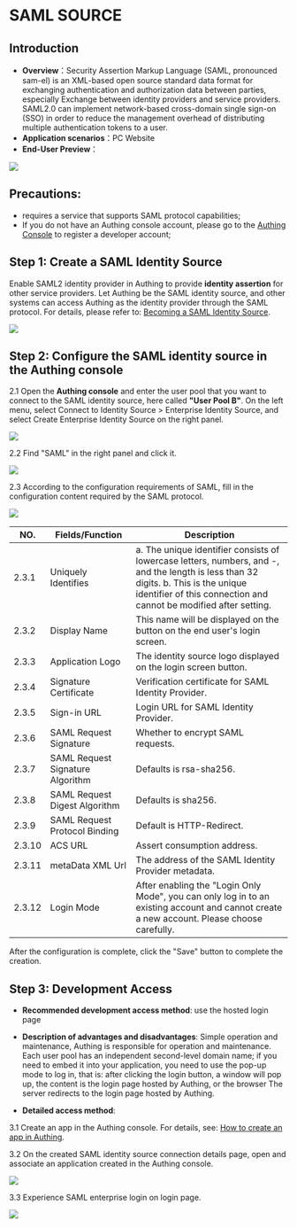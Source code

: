 # SAML SOURCE

<LastUpdated/>

## Introduction

- **Overview**：Security Assertion Markup Language (SAML, pronounced sam-el) is an XML-based open source standard data format for exchanging authentication and authorization data between parties, especially Exchange between identity providers and service providers. SAML2.0 can implement network-based cross-domain single sign-on (SSO) in order to reduce the management overhead of distributing multiple authentication tokens to a user.
- **Application scenarios**：PC Website
- **End-User Preview**：

![](./images/05loginpage.png)

## Precautions:

- requires a service that supports SAML protocol capabilities;
- If you do not have an Authing console account, please go to the [Authing Console](https://authing.cn/) to register a developer account;

## Step 1: Create a SAML Identity Source

Enable SAML2 identity provider in Authing to provide **identity assertion** for other service providers. Let Authing be the SAML identity source, and other systems can access Authing as the identity provider through the SAML protocol. For details, please refer to: [Becoming a SAML Identity Source](https://docs.authing.cn/v2/guides/federation/saml.html).

![](./images/opensaml.png)

## Step 2: Configure the SAML identity source in the Authing console

2.1 Open the **Authing console** and enter the user pool that you want to connect to the SAML identity source, here called **"User Pool B"**. On the left menu, select Connect to Identity Source > Enterprise Identity Source, and select Create Enterprise Identity Source on the right panel.

![](./images/01opensource.png)

2.2 Find "SAML" in the right panel and click it.

![](./images/02choosesaml.png)

2.3 According to the configuration requirements of SAML, fill in the configuration content required by the SAML protocol.

![](./images/03inputconfig.png)

| NO.   | Fields/Function                    | Description                                                         |
| ------ | ----------------- | ------------------------------------------------------------ |
| 2.3.1  | Uniquely Identifies          | a. The unique identifier consists of lowercase letters, numbers, and -, and the length is less than 32 digits. b. This is the unique identifier of this connection and cannot be modified after setting. |
| 2.3.2  | Display Name                 | This name will be displayed on the button on the end user's login screen. |
| 2.3.3  | Application Logo             | The identity source logo displayed on the login screen button. |
| 2.3.4  | Signature Certificate | Verification certificate for SAML Identity Provider. |
| 2.3.5  | Sign-in URL | Login URL for SAML Identity Provider. |
| 2.3.6  | SAML Request Signature | Whether to encrypt SAML requests.        |
| 2.3.7  | SAML Request Signature Algorithm | Defaults is rsa-sha256.                  |
| 2.3.8  | SAML Request Digest Algorithm | Defaults is sha256.                          |
| 2.3.9  | SAML Request Protocol Binding | Default is HTTP-Redirect.              |
| 2.3.10 | ACS URL           | Assert consumption address.                    |
| 2.3.11 | metaData XML Url | The address of the SAML Identity Provider metadata. |
| 2.3.12 | Login Mode | After enabling the "Login Only Mode", you can only log in to an existing account and cannot create a new account. Please choose carefully. |

After the configuration is complete, click the "Save" button to complete the creation.

## Step 3: Development Access

- **Recommended development access method**: use the hosted login page

- **Description of advantages and disadvantages**: Simple operation and maintenance, Authing is responsible for operation and maintenance. Each user pool has an independent second-level domain name; if you need to embed it into your application, you need to use the pop-up mode to log in, that is: after clicking the login button, a window will pop up, the content is the login page hosted by Authing, or the browser The server redirects to the login page hosted by Authing.

- **Detailed access method**:

3.1 Create an app in the Authing console. For details, see: [How to create an app in Authing](https://docs.authing.cn/v2/guides/app/create-app.html).

3.2 On the created SAML identity source connection details page, open and associate an application created in the Authing console.

![](./images/04opensamlapp.png)

3.3 Experience SAML enterprise login on login page.

![](./images/05loginpage.png)

